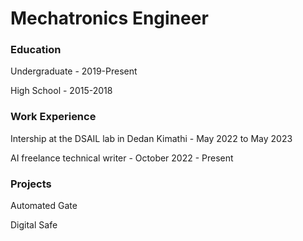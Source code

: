 # Mechatronics Engineer

### Education
Undergraduate - 2019-Present

High School - 2015-2018

### Work Experience
Intership at the DSAIL lab in Dedan Kimathi - May 2022 to May 2023

AI freelance technical writer - October 2022 - Present

### Projects
Automated Gate

Digital Safe
